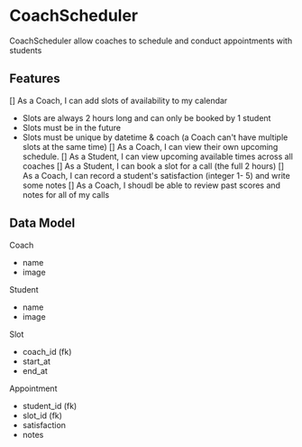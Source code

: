 # CoachScheduler
CoachScheduler allow coaches to schedule and conduct appointments with students

## Features
[] As a Coach, I can add slots of availability to my calendar
  - Slots are always 2 hours long and can only be booked by 1 student
  - Slots must be in the future
  - Slots must be unique by datetime & coach (a Coach can't have multiple slots at the same time)
[] As a Coach, I can view their own upcoming schedule.
[] As a Student, I can view upcoming available times across all coaches
[] As a Student, I can book a slot for a call (the full 2 hours)
[] As a Coach, I can record a student's satisfaction (integer 1- 5) and write some notes
[] As a Coach, I shoudl be able to review past scores and notes for all of my calls


## Data Model
Coach
  - name
  - image

Student
  - name
  - image

Slot
  - coach_id (fk)
  - start_at
  - end_at

Appointment
  - student_id (fk)
  - slot_id (fk)
  - satisfaction
  - notes
